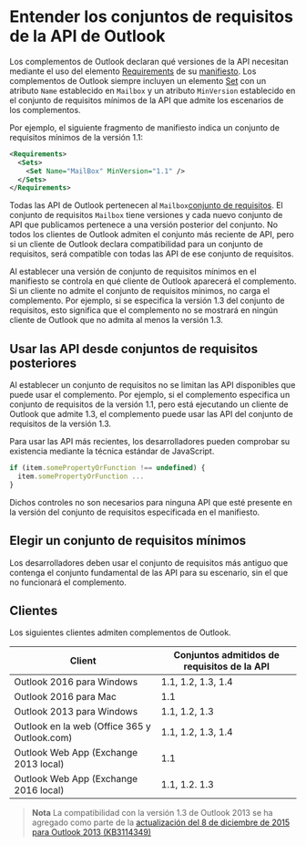 	

# <a name="understanding-outlook-api-requirement-sets"></a>Entender los conjuntos de requisitos de la API de Outlook

Los complementos de Outlook declaran qué versiones de la API necesitan mediante el uso del elemento [Requirements](https://msdn.microsoft.com/EN-US/library/office/dn592036.aspx) de su [manifiesto](https://msdn.microsoft.com/en-us/library/office/fp123693.aspx). Los complementos de Outlook siempre incluyen un elemento [Set](https://msdn.microsoft.com/EN-US/library/office/dn592049.aspx) con un atributo `Name` establecido en `Mailbox` y un atributo `MinVersion` establecido en el conjunto de requisitos mínimos de la API que admite los escenarios de los complementos.

Por ejemplo, el siguiente fragmento de manifiesto indica un conjunto de requisitos mínimos de la versión 1.1:

```xml
<Requirements>
  <Sets>
    <Set Name="MailBox" MinVersion="1.1" />
  </Sets>
</Requirements>
```

Todas las API de Outlook pertenecen al `Mailbox`[conjunto de requisitos](https://msdn.microsoft.com/EN-US/library/office/dn535871.aspx#SpecifyRequirementSets_intro). El conjunto de requisitos `Mailbox` tiene versiones y cada nuevo conjunto de API que publicamos pertenece a una versión posterior del conjunto. No todos los clientes de Outlook admiten el conjunto más reciente de API, pero si un cliente de Outlook declara compatibilidad para un conjunto de requisitos, será compatible con todas las API de ese conjunto de requisitos.

Al establecer una versión de conjunto de requisitos mínimos en el manifiesto se controla en qué cliente de Outlook aparecerá el complemento. Si un cliente no admite el conjunto de requisitos mínimos, no carga el complemento. Por ejemplo, si se especifica la versión 1.3 del conjunto de requisitos, esto significa que el complemento no se mostrará en ningún cliente de Outlook que no admita al menos la versión 1.3.

## <a name="using-apis-from-later-requirement-sets"></a>Usar las API desde conjuntos de requisitos posteriores

Al establecer un conjunto de requisitos no se limitan las API disponibles que puede usar el complemento. Por ejemplo, si el complemento especifica un conjunto de requisitos de la versión 1.1, pero está ejecutando un cliente de Outlook que admite 1.3, el complemento puede usar las API del conjunto de requisitos de la versión 1.3\.

Para usar las API más recientes, los desarrolladores pueden comprobar su existencia mediante la técnica estándar de JavaScript.

```js
if (item.somePropertyOrFunction !== undefined) {
  item.somePropertyOrFunction ...
}
```

Dichos controles no son necesarios para ninguna API que esté presente en la versión del conjunto de requisitos especificada en el manifiesto.

## <a name="choosing-a-minimum-requirement-set"></a>Elegir un conjunto de requisitos mínimos

Los desarrolladores deben usar el conjunto de requisitos más antiguo que contenga el conjunto fundamental de las API para su escenario, sin el que no funcionará el complemento.

## <a name="clients"></a>Clientes

Los siguientes clientes admiten complementos de Outlook.

| Client | Conjuntos admitidos de requisitos de la API |
| --- | --- |
| Outlook 2016 para Windows | 1.1, 1.2, 1.3, 1.4 |
| Outlook 2016 para Mac | 1.1 |
| Outlook 2013 para Windows | 1.1, 1.2, 1.3 |
| Outlook en la web (Office 365 y Outlook.com) | 1.1, 1.2, 1.3, 1.4 |
| Outlook Web App (Exchange 2013 local) | 1.1 |
| Outlook Web App (Exchange 2016 local) | 1.1, 1.2. 1.3 |
>**Nota** La compatibilidad con la versión 1.3 de Outlook 2013 se ha agregado como parte de la [actualización del 8 de diciembre de 2015 para Outlook 2013 (KB3114349)](https://support.microsoft.com/en-us/kb/3114349)    
